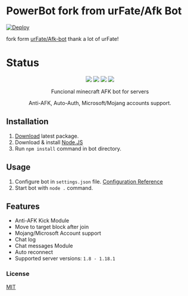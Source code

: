 # PowerBot fork from urFate/Afk Bot
[![Deploy](https://www.herokucdn.com/deploy/button.svg)](https://heroku.com/deploy)

fork form <a href="https://github.com/urFate/Afk-Bot" target="_blank">urFate/Afk-bot</a> thank a lot of urFate!

# Status
<p align="center"> 
    <img src="https://img.shields.io/github/issues/urfate/afk-bot">
    <img src="https://img.shields.io/github/forks/urfate/afk-bot">
    <img src="https://img.shields.io/github/stars/urfate/afk-bot">
    <img src="https://img.shields.io/github/license/urfate/afk-bot">
</p>

<p align="center">
    Funcional minecraft AFK bot for servers
</p>

<p align="center">
    Anti-AFK, Auto-Auth, Microsoft/Mojang accounts support.
</p>

## Installation

 1. [Download](https://github.com/Arny4/Afk-Bot/releases) latest package.
 2. Download & install [Node.JS](https://nodejs.org/dist/v14.15.4/node-v14.15.4-x64.msi)
 3. Run `npm install` command in bot directory.
 
 ## Usage
 
 1. Configure bot in `settings.json` file. [Configuration Reference](https://github.com/Arny4/Afk-Bot/wiki/Configuring-bot-(settings.json))
 2. Start bot with `node .` command.

## Features

 - Anti-AFK Kick Module
 - Move to target block after join
 - Mojang/Microsoft Account support
 - Chat log
 - Chat messages Module
 - Auto reconnect
 - Supported server versions: `1.8 - 1.18.1`
 
 ### License
 [MIT](https://github.com/Arny4/Afk-Bot/blob/main/LICENSE)

